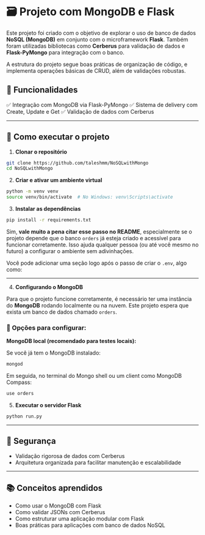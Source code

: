 # 🗃️ Projeto com MongoDB e Flask 

Este projeto foi criado com o objetivo de explorar o uso de banco de dados **NoSQL (MongoDB)** em conjunto com o microframework **Flask**. Também foram utilizadas bibliotecas como **Cerberus** para validação de dados e **Flask-PyMongo** para integração com o banco.

A estrutura do projeto segue boas práticas de organização de código, e implementa operações básicas de CRUD, além de validações robustas.


## 🧪 Funcionalidades

✅ Integração com MongoDB via Flask-PyMongo
✅ Sistema de delivery com Create, Update e Get
✅ Validação de dados com Cerberus


---

## 🚀 Como executar o projeto

1. **Clonar o repositório**

```bash
git clone https://github.com/taleshmm/NoSQLwithMongo
cd NoSQLwithMongo
```

2. **Criar e ativar um ambiente virtual**

```bash
python -m venv venv
source venv/bin/activate  # No Windows: venv\Scripts\activate
```

3. **Instalar as dependências**

```bash
pip install -r requirements.txt
```

Sim, **vale muito a pena citar esse passo no README**, especialmente se o projeto depende que o banco `orders` já esteja criado e acessível para funcionar corretamente. Isso ajuda qualquer pessoa (ou até você mesmo no futuro) a configurar o ambiente sem adivinhações.

Você pode adicionar uma seção logo após o passo de criar o `.env`, algo como:

---

4.  **Configurando o MongoDB**

Para que o projeto funcione corretamente, é necessário ter uma instância do **MongoDB** rodando localmente ou na nuvem. Este projeto espera que exista um banco de dados chamado `orders`.

### 🔄 Opções para configurar:

**MongoDB local (recomendado para testes locais):**

Se você já tem o MongoDB instalado:

```bash
mongod
```

Em seguida, no terminal do Mongo shell ou um client como MongoDB Compass:

```bash
use orders
```


5. **Executar o servidor Flask**

```bash
python run.py
```

---

## 🔐 Segurança

* Validação rigorosa de dados com Cerberus
* Arquitetura organizada para facilitar manutenção e escalabilidade

---

## 📚 Conceitos aprendidos

* Como usar o MongoDB com Flask
* Como validar JSONs com Cerberus
* Como estruturar uma aplicação modular com Flask
* Boas práticas para aplicações com banco de dados NoSQL

